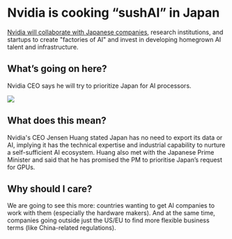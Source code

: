 # Nvidia is cooking “sushAI” in Japan

[Nvidia will collaborate with Japanese companies](https://www.japantimes.co.jp/business/2023/12/04/nvidia-japan-ai-processors-priority/?utm_source=bensbites\&utm_medium=referral\&utm_campaign=nvidia-is-cooking-sushai-in-japan), research institutions, and startups to create "factories of AI" and invest in developing homegrown AI talent and infrastructure.

## What’s going on here?

Nvidia CEO says he will try to prioritize Japan for AI processors.

![](https://media.beehiiv.com/cdn-cgi/image/fit=scale-down,format=auto,onerror=redirect,quality=80/uploads/asset/file/7cc3b96a-ae3f-4fdd-9384-6b2df715ce13/image.png?t=1701768969)

## What does this mean?

Nvidia's CEO Jensen Huang stated Japan has no need to export its data or AI, implying it has the technical expertise and industrial capability to nurture a self-sufficient AI ecosystem. Huang also met with the Japanese Prime Minister and said that he has promised the PM to prioritise Japan’s request for GPUs.

## Why should I care?

We are going to see this more: countries wanting to get AI companies to work with them (especially the hardware makers). And at the same time, companies going outside just the US/EU to find more flexible business terms (like China-related regulations).
